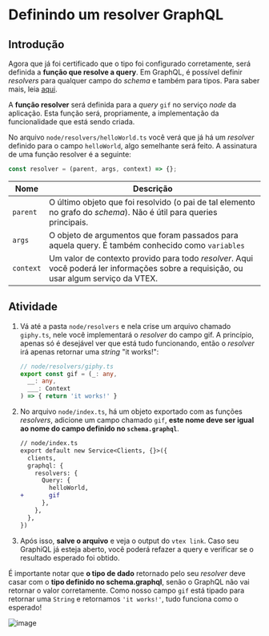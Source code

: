 # Definindo um resolver GraphQL

## Introdução
Agora que já foi certificado que o tipo foi configurado corretamente, será definida a **função que resolve a query**. Em GraphQL, é possível definir _resolvers_ para qualquer campo do _schema_ e também para tipos. Para saber mais, leia [aqui](https://graphql.org/learn/execution/).

A **função resolver** será definida para a *query* `gif` no serviço _node_ da aplicação. Esta função será, propriamente, a implementação da funcionalidade que está sendo criada.

No arquivo `node/resolvers/helloWorld.ts` você verá que já há um *resolver* definido para o campo `helloWorld`, algo semelhante será feito. A assinatura de uma função resolver é a seguinte:

```javascript
const resolver = (parent, args, context) => {};
```

| Nome      | Descrição                                                                                                                           |
| --------- | ----------------------------------------------------------------------------------------------------------------------------------- |
| `parent`  | O último objeto que foi resolvido (o pai de tal elemento no grafo do *schema*). Não é útil para queries principais.                 |
| `args`    | O objeto de argumentos que foram passados para aquela query. É também conhecido como `variables`                                    |
| `context` | Um valor de contexto provido para todo *resolver*. Aqui você poderá ler informações sobre a requisição, ou usar algum serviço da VTEX. |

## Atividade

1. Vá até a pasta `node/resolvers` e nela crise um arquivo chamado `giphy.ts`, nele você implementará o *resolver* do campo gif. A princípio, apenas só é desejável ver que está tudo funcionando, então o *resolver* irá apenas retornar uma *string* "it works!":
    ```ts
    // node/resolvers/giphy.ts
    export const gif = (_: any,
      __: any,
      ___: Context
    ) => { return 'it works!' }
    ```

2. No arquivo `node/index.ts`, há um objeto exportado com as funções *resolvers*, adicione um campo chamado `gif`, **este nome deve ser igual ao nome do campo definido no `schema.graphql`**.
    ```diff
    // node/index.ts
    export default new Service<Clients, {}>({
      clients,
      graphql: {
        resolvers: {
          Query: {
            helloWorld,
    +       gif
          },
        },
      },
    })
    ```

3. Após isso, **salve o arquivo** e veja o output do `vtex link`. Caso seu GraphiQL já esteja aberto, você poderá refazer a query e verificar se o resultado esperado foi obtido.

É importante notar que **o tipo de dado** retornado pelo seu _resolver_ deve casar com o **tipo definido no schema.graphql**, senão o GraphQL não vai retornar o valor corretamente. Como nosso campo `gif` está tipado para retornar uma `String` e retornamos `'it works!'`, tudo funciona como o esperado!


![image](https://user-images.githubusercontent.com/19495917/76252534-ab92e980-6227-11ea-9017-788720c422e1.png)

